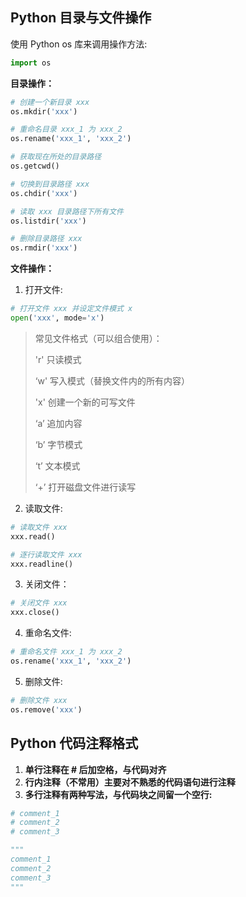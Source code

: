 ## Python 目录与文件操作

使用 Python os 库来调用操作方法:

```python
import os
```

**目录操作：**

```python
# 创建一个新目录 xxx
os.mkdir('xxx')

# 重命名目录 xxx_1 为 xxx_2
os.rename('xxx_1', 'xxx_2')

# 获取现在所处的目录路径
os.getcwd()

# 切换到目录路径 xxx
os.chdir('xxx')

# 读取 xxx 目录路径下所有文件
os.listdir('xxx')

# 删除目录路径 xxx
os.rmdir('xxx')
```

**文件操作：**

1. 打开文件:

```python
# 打开文件 xxx 并设定文件模式 x
open('xxx', mode='x')
```

> 常见文件格式（可以组合使用）：
>
> 'r'			只读模式
>
> ‘w'			写入模式（替换文件内的所有内容）
>
> 'x'			创建一个新的可写文件
>
> ‘a’			追加内容
>
> ‘b’			字节模式
>
> ‘t’			文本模式
>
> ‘+’			打开磁盘文件进行读写

2. 读取文件:

```python
# 读取文件 xxx
xxx.read()

# 逐行读取文件 xxx
xxx.readline()
```

3. 关闭文件：

```python
# 关闭文件 xxx
xxx.close()
```

4. 重命名文件:

```python
# 重命名文件 xxx_1 为 xxx_2
os.rename('xxx_1', 'xxx_2')
```

5. 删除文件:

```python
# 删除文件 xxx
os.remove('xxx')
```





## Python 代码注释格式

1. **单行注释在 # 后加空格，与代码对齐**
2. **行内注释（不常用）主要对不熟悉的代码语句进行注释**
3. **多行注释有两种写法，与代码块之间留一个空行:**

```python
# comment_1
# comment_2
# comment_3
```

```python
"""
comment_1
comment_2
comment_3
"""
```

